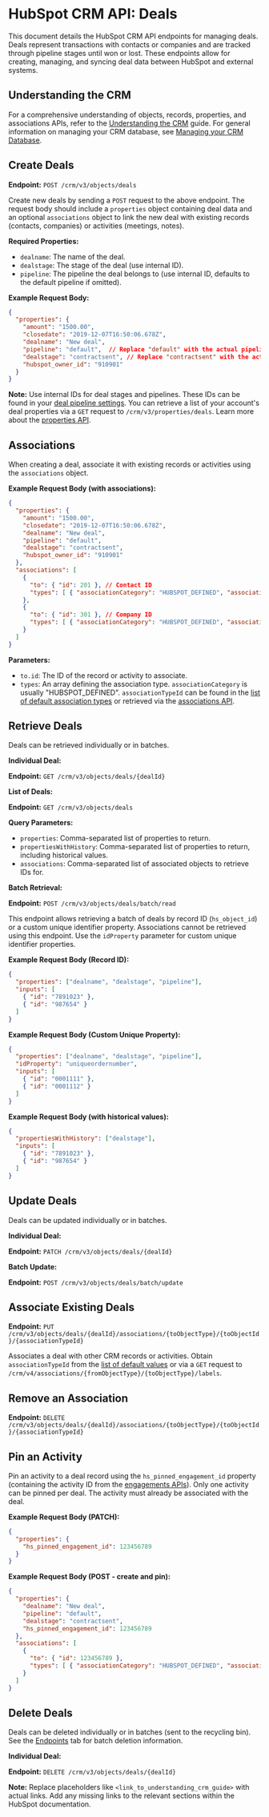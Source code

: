 # HubSpot CRM API: Deals

This document details the HubSpot CRM API endpoints for managing deals.  Deals represent transactions with contacts or companies and are tracked through pipeline stages until won or lost.  These endpoints allow for creating, managing, and syncing deal data between HubSpot and external systems.

## Understanding the CRM

For a comprehensive understanding of objects, records, properties, and associations APIs, refer to the [Understanding the CRM](<link_to_understanding_crm_guide>) guide.  For general information on managing your CRM database, see [Managing your CRM Database](<link_to_managing_crm_database>).


## Create Deals

**Endpoint:** `POST /crm/v3/objects/deals`

Create new deals by sending a `POST` request to the above endpoint. The request body should include a `properties` object containing deal data and an optional `associations` object to link the new deal with existing records (contacts, companies) or activities (meetings, notes).

**Required Properties:**

* `dealname`: The name of the deal.
* `dealstage`: The stage of the deal (use internal ID).
* `pipeline`: The pipeline the deal belongs to (use internal ID, defaults to the default pipeline if omitted).

**Example Request Body:**

```json
{
  "properties": {
    "amount": "1500.00",
    "closedate": "2019-12-07T16:50:06.678Z",
    "dealname": "New deal",
    "pipeline": "default",  // Replace "default" with the actual pipeline's internal ID
    "dealstage": "contractsent", // Replace "contractsent" with the actual deal stage's internal ID
    "hubspot_owner_id": "910901"
  }
}
```

**Note:** Use internal IDs for deal stages and pipelines.  These IDs can be found in your [deal pipeline settings](<link_to_deal_pipeline_settings>).  You can retrieve a list of your account's deal properties via a `GET` request to `/crm/v3/properties/deals`.  Learn more about the [properties API](<link_to_properties_api>).


## Associations

When creating a deal, associate it with existing records or activities using the `associations` object.

**Example Request Body (with associations):**

```json
{
  "properties": {
    "amount": "1500.00",
    "closedate": "2019-12-07T16:50:06.678Z",
    "dealname": "New deal",
    "pipeline": "default",
    "dealstage": "contractsent",
    "hubspot_owner_id": "910901"
  },
  "associations": [
    {
      "to": { "id": 201 }, // Contact ID
      "types": [ { "associationCategory": "HUBSPOT_DEFINED", "associationTypeId": 5 } ]
    },
    {
      "to": { "id": 301 }, // Company ID
      "types": [ { "associationCategory": "HUBSPOT_DEFINED", "associationTypeId": 3 } ]
    }
  ]
}
```

**Parameters:**

* `to.id`: The ID of the record or activity to associate.
* `types`:  An array defining the association type.  `associationCategory` is usually "HUBSPOT_DEFINED".  `associationTypeId` can be found in the [list of default association types](<link_to_default_association_types>) or retrieved via the [associations API](<link_to_associations_api>).


## Retrieve Deals

Deals can be retrieved individually or in batches.

**Individual Deal:**

**Endpoint:** `GET /crm/v3/objects/deals/{dealId}`

**List of Deals:**

**Endpoint:** `GET /crm/v3/objects/deals`

**Query Parameters:**

* `properties`: Comma-separated list of properties to return.
* `propertiesWithHistory`: Comma-separated list of properties to return, including historical values.
* `associations`: Comma-separated list of associated objects to retrieve IDs for.

**Batch Retrieval:**

**Endpoint:** `POST /crm/v3/objects/deals/batch/read`

This endpoint allows retrieving a batch of deals by record ID (`hs_object_id`) or a custom unique identifier property.  Associations cannot be retrieved using this endpoint.  Use the `idProperty` parameter for custom unique identifier properties.

**Example Request Body (Record ID):**

```json
{
  "properties": ["dealname", "dealstage", "pipeline"],
  "inputs": [
    { "id": "7891023" },
    { "id": "987654" }
  ]
}
```

**Example Request Body (Custom Unique Property):**

```json
{
  "properties": ["dealname", "dealstage", "pipeline"],
  "idProperty": "uniqueordernumber",
  "inputs": [
    { "id": "0001111" },
    { "id": "0001112" }
  ]
}
```


**Example Request Body (with historical values):**

```json
{
  "propertiesWithHistory": ["dealstage"],
  "inputs": [
    { "id": "7891023" },
    { "id": "987654" }
  ]
}
```

## Update Deals

Deals can be updated individually or in batches.

**Individual Deal:**

**Endpoint:** `PATCH /crm/v3/objects/deals/{dealId}`

**Batch Update:**

**Endpoint:** `POST /crm/v3/objects/deals/batch/update`


## Associate Existing Deals

**Endpoint:** `PUT /crm/v3/objects/deals/{dealId}/associations/{toObjectType}/{toObjectId}/{associationTypeId}`

Associates a deal with other CRM records or activities.  Obtain `associationTypeId` from the [list of default values](<link_to_default_association_types>) or via a `GET` request to `/crm/v4/associations/{fromObjectType}/{toObjectType}/labels`.


## Remove an Association

**Endpoint:** `DELETE /crm/v3/objects/deals/{dealId}/associations/{toObjectType}/{toObjectId}/{associationTypeId}`


## Pin an Activity

Pin an activity to a deal record using the `hs_pinned_engagement_id` property (containing the activity ID from the [engagements APIs](<link_to_engagements_api>)).  Only one activity can be pinned per deal.  The activity must already be associated with the deal.

**Example Request Body (PATCH):**

```json
{
  "properties": {
    "hs_pinned_engagement_id": 123456789
  }
}
```

**Example Request Body (POST - create and pin):**

```json
{
  "properties": {
    "dealname": "New deal",
    "pipeline": "default",
    "dealstage": "contractsent",
    "hs_pinned_engagement_id": 123456789
  },
  "associations": [
    {
      "to": { "id": 123456789 },
      "types": [ { "associationCategory": "HUBSPOT_DEFINED", "associationTypeId": 213 } ]
    }
  ]
}
```

## Delete Deals

Deals can be deleted individually or in batches (sent to the recycling bin).  See the [Endpoints](<link_to_endpoints_tab>) tab for batch deletion information.

**Individual Deal:**

**Endpoint:** `DELETE /crm/v3/objects/deals/{dealId}`


**Note:** Replace placeholders like `<link_to_understanding_crm_guide>` with actual links.  Add any missing links to the relevant sections within the HubSpot documentation.
